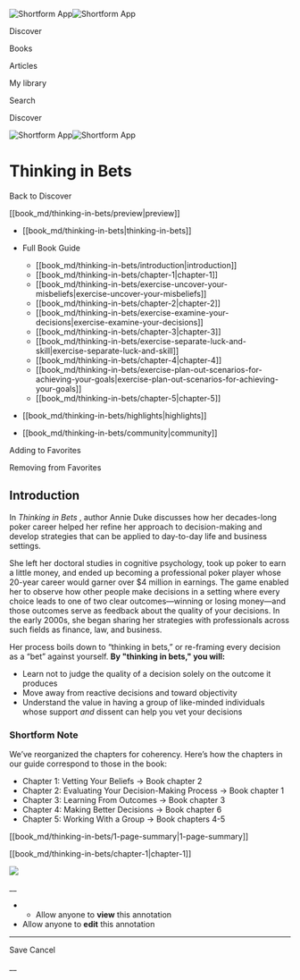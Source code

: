 ![Shortform App](/img/logo.36a2399e.svg)![Shortform App](/img/logo-dark.70c1b072.svg)

Discover

Books

Articles

My library

Search

Discover

![Shortform App](/img/logo.36a2399e.svg)![Shortform App](/img/logo-dark.70c1b072.svg)

# Thinking in Bets

Back to Discover

[[book_md/thinking-in-bets/preview|preview]]

  * [[book_md/thinking-in-bets|thinking-in-bets]]
  * Full Book Guide

    * [[book_md/thinking-in-bets/introduction|introduction]]
    * [[book_md/thinking-in-bets/chapter-1|chapter-1]]
    * [[book_md/thinking-in-bets/exercise-uncover-your-misbeliefs|exercise-uncover-your-misbeliefs]]
    * [[book_md/thinking-in-bets/chapter-2|chapter-2]]
    * [[book_md/thinking-in-bets/exercise-examine-your-decisions|exercise-examine-your-decisions]]
    * [[book_md/thinking-in-bets/chapter-3|chapter-3]]
    * [[book_md/thinking-in-bets/exercise-separate-luck-and-skill|exercise-separate-luck-and-skill]]
    * [[book_md/thinking-in-bets/chapter-4|chapter-4]]
    * [[book_md/thinking-in-bets/exercise-plan-out-scenarios-for-achieving-your-goals|exercise-plan-out-scenarios-for-achieving-your-goals]]
    * [[book_md/thinking-in-bets/chapter-5|chapter-5]]
  * [[book_md/thinking-in-bets/highlights|highlights]]
  * [[book_md/thinking-in-bets/community|community]]



Adding to Favorites 

Removing from Favorites 

## Introduction

In _Thinking in Bets_ , author Annie Duke discusses how her decades-long poker career helped her refine her approach to decision-making and develop strategies that can be applied to day-to-day life and business settings.

She left her doctoral studies in cognitive psychology, took up poker to earn a little money, and ended up becoming a professional poker player whose 20-year career would garner over $4 million in earnings. The game enabled her to observe how other people make decisions in a setting where every choice leads to one of two clear outcomes—winning or losing money—and those outcomes serve as feedback about the quality of your decisions. In the early 2000s, she began sharing her strategies with professionals across such fields as finance, law, and business.

Her process boils down to “thinking in bets,” or re-framing every decision as a “bet” against yourself. **By "thinking in bets," you will:**

  * Learn not to judge the quality of a decision solely on the outcome it produces
  * Move away from reactive decisions and toward objectivity
  * Understand the value in having a group of like-minded individuals whose support _and_ dissent can help you vet your decisions



### Shortform Note

We’ve reorganized the chapters for coherency. Here’s how the chapters in our guide correspond to those in the book:

  * Chapter 1: Vetting Your Beliefs → Book chapter 2
  * Chapter 2: Evaluating Your Decision-Making Process → Book chapter 1
  * Chapter 3: Learning From Outcomes → Book chapter 3
  * Chapter 4: Making Better Decisions → Book chapter 6
  * Chapter 5: Working With a Group → Book chapters 4-5



[[book_md/thinking-in-bets/1-page-summary|1-page-summary]]

[[book_md/thinking-in-bets/chapter-1|chapter-1]]

![](https://bat.bing.com/action/0?ti=56018282&Ver=2&mid=790c1787-6bf5-42bf-b3e5-9e38f9d7c31a&sid=48a964a0642711eeb2d9b36fc717f5e2&vid=48a9a1e0642711eebeaf23361361f0d4&vids=0&msclkid=N&pi=0&lg=en-US&sw=800&sh=600&sc=24&nwd=1&tl=Shortform%20%7C%20Book&p=https%3A%2F%2Fwww.shortform.com%2Fapp%2Fbook%2Fthinking-in-bets%2Fintroduction&r=&lt=1002&evt=pageLoad&sv=1&rn=321223)

__

  *   * Allow anyone to **view** this annotation
  * Allow anyone to **edit** this annotation



* * *

Save Cancel

__



